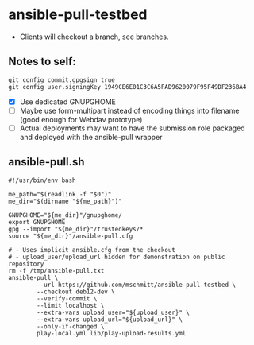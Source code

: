 # ansible-pull-testbed

- Clients will checkout a branch, see branches.

## Notes to self:

```
git config commit.gpgsign true
git config user.signingKey 1949CE6E01C3C6A5FAD9620079F95F49DF236BA4
```

- [x] Use dedicated GNUPGHOME
- [ ] Maybe use form-multipart instead of encoding things into filename (good enough for Webdav prototype)
- [ ] Actual deployments may want to have the submission role packaged and deployed with the ansible-pull wrapper

## ansible-pull.sh

```
#!/usr/bin/env bash

me_path="$(readlink -f "$0")"
me_dir="$(dirname "${me_path}")"

GNUPGHOME="${me_dir}"/gnupghome/
export GNUPGHOME
gpg --import "${me_dir}"/trustedkeys/*
source "${me_dir}"/ansible-pull.cfg

# - Uses implicit ansible.cfg from the checkout
# - upload_user/upload_url hidden for demonstration on public repository
rm -f /tmp/ansible-pull.txt
ansible-pull \
        --url https://github.com/mschmitt/ansible-pull-testbed \
        --checkout deb12-dev \
        --verify-commit \
        --limit localhost \
        --extra-vars upload_user="${upload_user}" \
        --extra-vars upload_url="${upload_url}" \
        --only-if-changed \
        play-local.yml lib/play-upload-results.yml
```

